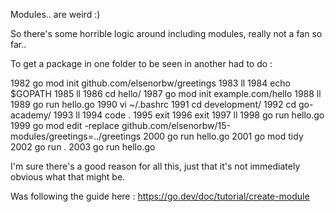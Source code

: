 
 Modules.. are weird :)


 So there's some horrible logic around including modules, really not a fan so far..

 To get a package in one folder to be seen in another had to do : 

 1982  go mod init github.com/elsenorbw/greetings
 1983  ll
 1984  echo $GOPATH
 1985  ll
 1986  cd hello/
 1987  go mod init example.com/hello
 1988  ll
 1989  go run hello.go 
 1990  vi ~/.bashrc
 1991  cd development/
 1992  cd go-academy/
 1993  ll
 1994  code .
 1995  exit
 1996  exit
 1997  ll
 1998  go run hello.go 
 1999  go mod edit -replace github.com/elsenorbw/15-modules/greetings=../greetings
 2000  go run hello.go 
 2001  go mod tidy
 2002  go run .
 2003  go run hello.go 
 

I'm sure there's a good reason for all this, just that it's not immediately obvious what that might be.

Was following the guide here : https://go.dev/doc/tutorial/create-module

